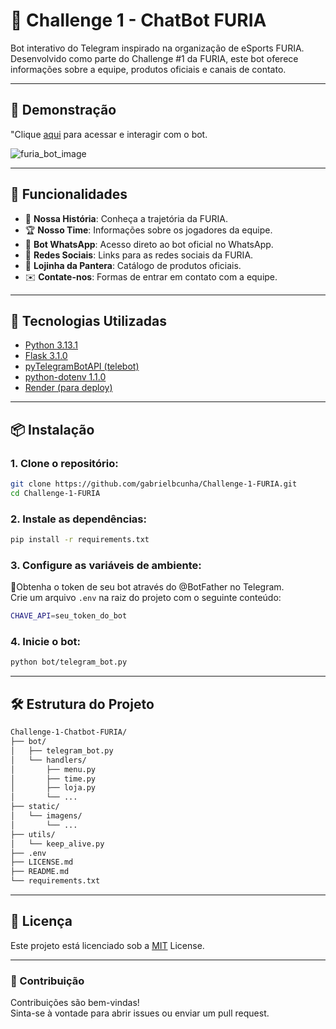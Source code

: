 # 🐾 Challenge 1 - ChatBot FURIA

Bot interativo do Telegram inspirado na organização de eSports FURIA. Desenvolvido como parte do Challenge #1 da FURIA, este bot oferece informações sobre a equipe, produtos oficiais e canais de contato.

---

## 📸 Demonstração

"Clique [aqui](https://t.me/furiagg_bot) para acessar e interagir com o bot. 

![furia_bot_image](https://github.com/user-attachments/assets/ed0ea939-b5a5-4dd2-8a46-387832b29155)

---

## 🚀 Funcionalidades

- 📜 **Nossa História**: Conheça a trajetória da FURIA.  
- 🏆 **Nosso Time**: Informações sobre os jogadores da equipe.  
- 📱 **Bot WhatsApp**: Acesso direto ao bot oficial no WhatsApp.  
- 🎥 **Redes Sociais**: Links para as redes sociais da FURIA.  
- 🛒 **Lojinha da Pantera**: Catálogo de produtos oficiais.  
- ✉️ **Contate-nos**: Formas de entrar em contato com a equipe.  

---

## 🧰 Tecnologias Utilizadas

- [Python 3.13.1](https://www.python.org/)
- [Flask  3.1.0](https://github.com/pallets/flask/)
- [pyTelegramBotAPI (telebot)](https://github.com/eternnoir/pyTelegramBotAPI)  
- [python-dotenv  1.1.0](https://github.com/motdotla/dotenv)
- [Render (para deploy)](https://render.com/)   

---

## 📦 Instalação

### 1. Clone o repositório:

```bash
git clone https://github.com/gabrielbcunha/Challenge-1-FURIA.git
cd Challenge-1-FURIA
```

### 2. Instale as dependências:
```bash
pip install -r requirements.txt
```

### 3. Configure as variáveis de ambiente:
🔐Obtenha o token de seu bot através do @BotFather no Telegram.  
Crie um arquivo `.env` na raiz do projeto com o seguinte conteúdo:
```bash
CHAVE_API=seu_token_do_bot
```

### 4. Inicie o bot:
```bash
python bot/telegram_bot.py
```
---

## 🛠️ Estrutura do Projeto 

```bash
Challenge-1-Chatbot-FURIA/
├── bot/
│   ├── telegram_bot.py
│   └── handlers/
│       ├── menu.py
│       ├── time.py
│       ├── loja.py
│       └── ...
├── static/
│   └── imagens/
│       └── ...
├── utils/
│   └── keep_alive.py
├── .env
├── LICENSE.md
├── README.md
└── requirements.txt
```

---

## 📄 Licença

Este projeto está licenciado sob a [MIT](LICENSE.md) License.

---

### 🤝 Contribuição

Contribuições são bem-vindas!   
Sinta-se à vontade para abrir issues ou enviar um pull request.
